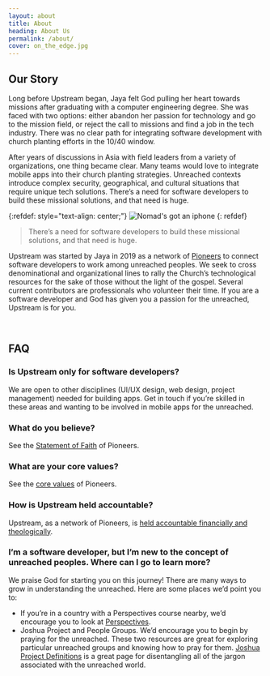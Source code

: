 ```yaml
---
layout: about
title: About
heading: About Us
permalink: /about/
cover: on_the_edge.jpg
---
```



## Our Story

Long before Upstream began, Jaya felt God pulling her heart towards missions after graduating with a computer engineering degree. She was faced with two options: either abandon her passion for technology and go to the mission field, or reject the call to missions and find a job in the tech industry. There was no clear path for integrating software development with church planting efforts in the 10/40 window. 
 

After years of discussions in Asia with field leaders from a variety of organizations, one thing became clear. Many teams would love to integrate mobile apps into their church planting strategies. Unreached contexts introduce complex security, geographical, and cultural situations that require unique tech solutions. There’s a need for software developers to build these missional solutions, and that need is huge.

{:refdef: style="text-align: center;"}
![Nomad's got an iphone](../images/nomad_with_phone.jpg)
{: refdef}

> There’s a need for software developers to build these missional solutions, and that need is huge.

Upstream was started by Jaya in 2019 as a network of [Pioneers](https://pioneers.org) to connect software developers to work among unreached peoples. We seek to cross denominational and organizational lines to rally the Church’s technological resources for the sake of those without the light of the gospel. Several current contributors are professionals who volunteer their time. If you are a software developer and God has given you a passion for the unreached, Upstream is for you.


<br>

## FAQ

### Is Upstream only for software developers?
We are open to other disciplines (UI/UX design, web design, project management) needed for building apps. Get in touch if you’re skilled in these areas and wanting to be involved in mobile apps for the unreached.

### What do you believe? 
See the [Statement of Faith](https://pioneers.org/statement-of-faith/) of Pioneers.

### What are your core values?
See the [core values](https://pioneers.org/corevalues/) of Pioneers.

### How is Upstream held accountable?
Upstream, as a network of Pioneers, is [held accountable financially and theologically](https://pioneers.org/givinghelp/accountability/).

### I’m a software developer, but I’m new to the concept of unreached peoples. Where can I go to learn more?
We praise God for starting you on this journey! There are many ways to grow in understanding the unreached. Here are some places we’d point you to:


* If you’re in a country with a Perspectives course nearby, we’d encourage you to look at [Perspectives](https://www.perspectives.org). 
* Joshua Project and People Groups. We’d encourage you to begin by praying for the unreached. These two resources are great for exploring particular unreached groups and knowing how to pray for them. [Joshua Project Definitions](https://joshuaproject.net/help/definitions) is a great page for disentangling all of the jargon associated with the unreached world.

